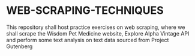 # WEB-SCRAPING-TECHNIQUES
This repository shall host practice exercises on web scraping, where we shall scrape the Wisdom Pet Medicine website, Explore Alpha Vintage API and perform some text analysis on text data sourced from Project Gutenberg
